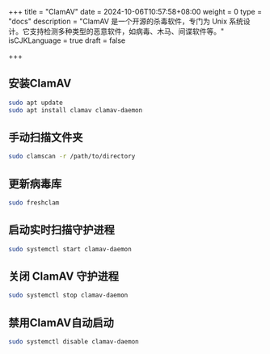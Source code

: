 +++
title = "ClamAV"
date = 2024-10-06T10:57:58+08:00
weight = 0
type = "docs"
description = "ClamAV 是一个开源的杀毒软件，专门为 Unix 系统设计。它支持检测多种类型的恶意软件，如病毒、木马、间谍软件等。"
isCJKLanguage = true
draft = false

+++

## 安装ClamAV

```sh
sudo apt update
sudo apt install clamav clamav-daemon
```

## 手动扫描文件夹

```sh
sudo clamscan -r /path/to/directory
```

## 更新病毒库

```sh
sudo freshclam
```

## 启动实时扫描守护进程

```sh
sudo systemctl start clamav-daemon
```

## 关闭 ClamAV 守护进程

```sh
sudo systemctl stop clamav-daemon
```

## 禁用ClamAV自动启动

```sh
sudo systemctl disable clamav-daemon
```

